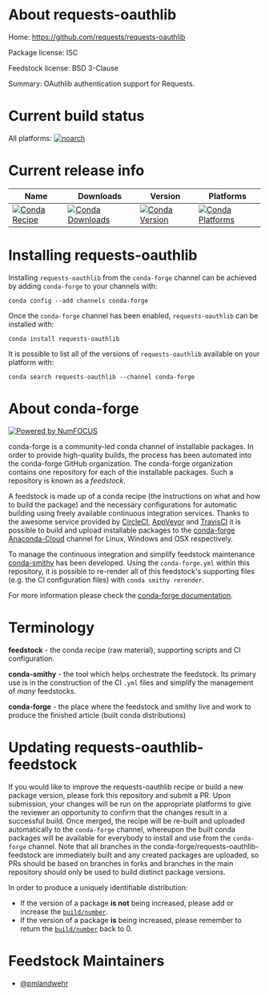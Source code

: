 <!--
# -*- mode: jinja -*-
-->

About requests-oauthlib
=======================

Home: https://github.com/requests/requests-oauthlib

Package license: ISC

Feedstock license: BSD 3-Clause

Summary: OAuthlib authentication support for Requests.



Current build status
====================

All platforms:
[![noarch](https://img.shields.io/circleci/project/github/conda-forge/requests-oauthlib-feedstock/master.svg?label=noarch)](https://circleci.com/gh/conda-forge/requests-oauthlib-feedstock)

Current release info
====================

| Name | Downloads | Version | Platforms |
| --- | --- | --- | --- |
| [![Conda Recipe](https://img.shields.io/badge/recipe-requests--oauthlib-green.svg)](https://anaconda.org/conda-forge/requests-oauthlib) | [![Conda Downloads](https://img.shields.io/conda/dn/conda-forge/requests-oauthlib.svg)](https://anaconda.org/conda-forge/requests-oauthlib) | [![Conda Version](https://img.shields.io/conda/vn/conda-forge/requests-oauthlib.svg)](https://anaconda.org/conda-forge/requests-oauthlib) | [![Conda Platforms](https://img.shields.io/conda/pn/conda-forge/requests-oauthlib.svg)](https://anaconda.org/conda-forge/requests-oauthlib) |

Installing requests-oauthlib
============================

Installing `requests-oauthlib` from the `conda-forge` channel can be achieved by adding `conda-forge` to your channels with:

```
conda config --add channels conda-forge
```

Once the `conda-forge` channel has been enabled, `requests-oauthlib` can be installed with:

```
conda install requests-oauthlib
```

It is possible to list all of the versions of `requests-oauthlib` available on your platform with:

```
conda search requests-oauthlib --channel conda-forge
```


About conda-forge
=================

[![Powered by NumFOCUS](https://img.shields.io/badge/powered%20by-NumFOCUS-orange.svg?style=flat&colorA=E1523D&colorB=007D8A)](http://numfocus.org)

conda-forge is a community-led conda channel of installable packages.
In order to provide high-quality builds, the process has been automated into the
conda-forge GitHub organization. The conda-forge organization contains one repository
for each of the installable packages. Such a repository is known as a *feedstock*.

A feedstock is made up of a conda recipe (the instructions on what and how to build
the package) and the necessary configurations for automatic building using freely
available continuous integration services. Thanks to the awesome service provided by
[CircleCI](https://circleci.com/), [AppVeyor](https://www.appveyor.com/)
and [TravisCI](https://travis-ci.org/) it is possible to build and upload installable
packages to the [conda-forge](https://anaconda.org/conda-forge)
[Anaconda-Cloud](https://anaconda.org/) channel for Linux, Windows and OSX respectively.

To manage the continuous integration and simplify feedstock maintenance
[conda-smithy](https://github.com/conda-forge/conda-smithy) has been developed.
Using the ``conda-forge.yml`` within this repository, it is possible to re-render all of
this feedstock's supporting files (e.g. the CI configuration files) with ``conda smithy rerender``.

For more information please check the [conda-forge documentation](https://conda-forge.org/docs/).

Terminology
===========

**feedstock** - the conda recipe (raw material), supporting scripts and CI configuration.

**conda-smithy** - the tool which helps orchestrate the feedstock.
                   Its primary use is in the construction of the CI ``.yml`` files
                   and simplify the management of *many* feedstocks.

**conda-forge** - the place where the feedstock and smithy live and work to
                  produce the finished article (built conda distributions)


Updating requests-oauthlib-feedstock
====================================

If you would like to improve the requests-oauthlib recipe or build a new
package version, please fork this repository and submit a PR. Upon submission,
your changes will be run on the appropriate platforms to give the reviewer an
opportunity to confirm that the changes result in a successful build. Once
merged, the recipe will be re-built and uploaded automatically to the
`conda-forge` channel, whereupon the built conda packages will be available for
everybody to install and use from the `conda-forge` channel.
Note that all branches in the conda-forge/requests-oauthlib-feedstock are
immediately built and any created packages are uploaded, so PRs should be based
on branches in forks and branches in the main repository should only be used to
build distinct package versions.

In order to produce a uniquely identifiable distribution:
 * If the version of a package **is not** being increased, please add or increase
   the [``build/number``](https://conda.io/docs/user-guide/tasks/build-packages/define-metadata.html#build-number-and-string).
 * If the version of a package **is** being increased, please remember to return
   the [``build/number``](https://conda.io/docs/user-guide/tasks/build-packages/define-metadata.html#build-number-and-string)
   back to 0.

Feedstock Maintainers
=====================

* [@pmlandwehr](https://github.com/pmlandwehr/)

